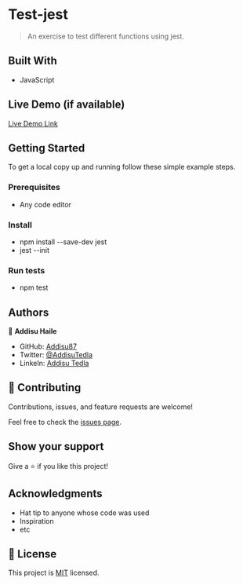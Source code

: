 # Test-jest

> An exercise to test different functions using jest.

## Built With

- JavaScript

## Live Demo (if available)

[Live Demo Link](https://livedemo.com)

## Getting Started

To get a local copy up and running follow these simple example steps.

### Prerequisites

- Any code editor

### Install

- npm install --save-dev jest
- jest --init

### Run tests

- npm test

## Authors

👤 **Addisu Haile**

- GitHub: [Addisu87](https://github.com/Addisu87)
- Twitter: [@AddisuTedla](https://twitter.com/AddisuTedla)
- LinkeIn: [Addisu Tedla](https://www.linkedin.com/in/addisu-tedla-8b4a10143/)

## 🤝 Contributing

Contributions, issues, and feature requests are welcome!

Feel free to check the [issues page](../../issues/).

## Show your support

Give a ⭐️ if you like this project!

## Acknowledgments

- Hat tip to anyone whose code was used
- Inspiration
- etc

## 📝 License

This project is [MIT](./MIT.md) licensed.
